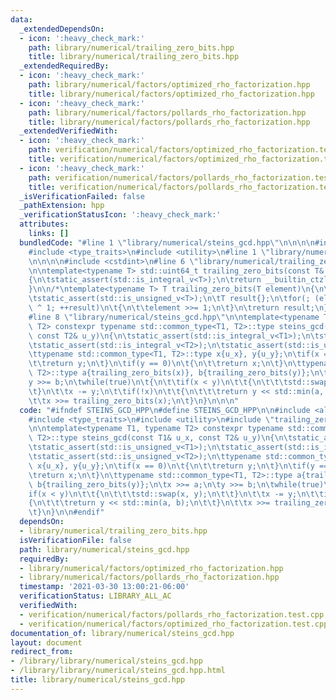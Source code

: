 ```yaml
---
data:
  _extendedDependsOn:
  - icon: ':heavy_check_mark:'
    path: library/numerical/trailing_zero_bits.hpp
    title: library/numerical/trailing_zero_bits.hpp
  _extendedRequiredBy:
  - icon: ':heavy_check_mark:'
    path: library/numerical/factors/optimized_rho_factorization.hpp
    title: library/numerical/factors/optimized_rho_factorization.hpp
  - icon: ':heavy_check_mark:'
    path: library/numerical/factors/pollards_rho_factorization.hpp
    title: library/numerical/factors/pollards_rho_factorization.hpp
  _extendedVerifiedWith:
  - icon: ':heavy_check_mark:'
    path: verification/numerical/factors/optimized_rho_factorization.test.cpp
    title: verification/numerical/factors/optimized_rho_factorization.test.cpp
  - icon: ':heavy_check_mark:'
    path: verification/numerical/factors/pollards_rho_factorization.test.cpp
    title: verification/numerical/factors/pollards_rho_factorization.test.cpp
  _isVerificationFailed: false
  _pathExtension: hpp
  _verificationStatusIcon: ':heavy_check_mark:'
  attributes:
    links: []
  bundledCode: "#line 1 \"library/numerical/steins_gcd.hpp\"\n\n\n\n#include <algorithm>\n\
    #include <type_traits>\n#include <utility>\n#line 1 \"library/numerical/trailing_zero_bits.hpp\"\
    \n\n\n\n#include <cstdint>\n#line 6 \"library/numerical/trailing_zero_bits.hpp\"\
    \n\ntemplate<typename T> std::uint64_t trailing_zero_bits(const T& element)\n\
    {\n\tstatic_assert(std::is_integral_v<T>);\n\treturn __builtin_ctzll(element);\n\
    }\n\n/*\ntemplate<typename T> T trailing_zero_bits(T element)\n{\n\tstatic_assert(std::is_integral_v<T>);\n\
    \tstatic_assert(std::is_unsigned_v<T>);\n\tT result{};\n\tfor(; (element & 1)\
    \ ^ 1; ++result)\n\t{\n\t\telement >>= 1;\n\t}\n\treturn result;\n}\n*/\n\n\n\
    #line 8 \"library/numerical/steins_gcd.hpp\"\n\ntemplate<typename T1, typename\
    \ T2> constexpr typename std::common_type<T1, T2>::type steins_gcd(const T1& u_x,\
    \ const T2& u_y)\n{\n\tstatic_assert(std::is_integral_v<T1>);\n\tstatic_assert(std::is_unsigned_v<T1>);\n\
    \tstatic_assert(std::is_integral_v<T2>);\n\tstatic_assert(std::is_unsigned_v<T2>);\n\
    \ttypename std::common_type<T1, T2>::type x{u_x}, y{u_y};\n\tif(x == 0)\n\t{\n\
    \t\treturn y;\n\t}\n\tif(y == 0)\n\t{\n\t\treturn x;\n\t}\n\ttypename std::common_type<T1,\
    \ T2>::type a{trailing_zero_bits(x)}, b{trailing_zero_bits(y)};\n\tx >>= a;\n\t\
    y >>= b;\n\twhile(true)\n\t{\n\t\tif(x < y)\n\t\t{\n\t\t\tstd::swap(x, y);\n\t\
    \t}\n\t\tx -= y;\n\t\tif(!x)\n\t\t{\n\t\t\treturn y << std::min(a, b);\n\t\t}\n\
    \t\tx >>= trailing_zero_bits(x);\n\t}\n}\n\n\n"
  code: "#ifndef STEINS_GCD_HPP\n#define STEINS_GCD_HPP\n\n#include <algorithm>\n\
    #include <type_traits>\n#include <utility>\n#include \"trailing_zero_bits.hpp\"\
    \n\ntemplate<typename T1, typename T2> constexpr typename std::common_type<T1,\
    \ T2>::type steins_gcd(const T1& u_x, const T2& u_y)\n{\n\tstatic_assert(std::is_integral_v<T1>);\n\
    \tstatic_assert(std::is_unsigned_v<T1>);\n\tstatic_assert(std::is_integral_v<T2>);\n\
    \tstatic_assert(std::is_unsigned_v<T2>);\n\ttypename std::common_type<T1, T2>::type\
    \ x{u_x}, y{u_y};\n\tif(x == 0)\n\t{\n\t\treturn y;\n\t}\n\tif(y == 0)\n\t{\n\t\
    \treturn x;\n\t}\n\ttypename std::common_type<T1, T2>::type a{trailing_zero_bits(x)},\
    \ b{trailing_zero_bits(y)};\n\tx >>= a;\n\ty >>= b;\n\twhile(true)\n\t{\n\t\t\
    if(x < y)\n\t\t{\n\t\t\tstd::swap(x, y);\n\t\t}\n\t\tx -= y;\n\t\tif(!x)\n\t\t\
    {\n\t\t\treturn y << std::min(a, b);\n\t\t}\n\t\tx >>= trailing_zero_bits(x);\n\
    \t}\n}\n\n#endif"
  dependsOn:
  - library/numerical/trailing_zero_bits.hpp
  isVerificationFile: false
  path: library/numerical/steins_gcd.hpp
  requiredBy:
  - library/numerical/factors/optimized_rho_factorization.hpp
  - library/numerical/factors/pollards_rho_factorization.hpp
  timestamp: '2021-03-30 13:00:21-06:00'
  verificationStatus: LIBRARY_ALL_AC
  verifiedWith:
  - verification/numerical/factors/pollards_rho_factorization.test.cpp
  - verification/numerical/factors/optimized_rho_factorization.test.cpp
documentation_of: library/numerical/steins_gcd.hpp
layout: document
redirect_from:
- /library/library/numerical/steins_gcd.hpp
- /library/library/numerical/steins_gcd.hpp.html
title: library/numerical/steins_gcd.hpp
---
```

